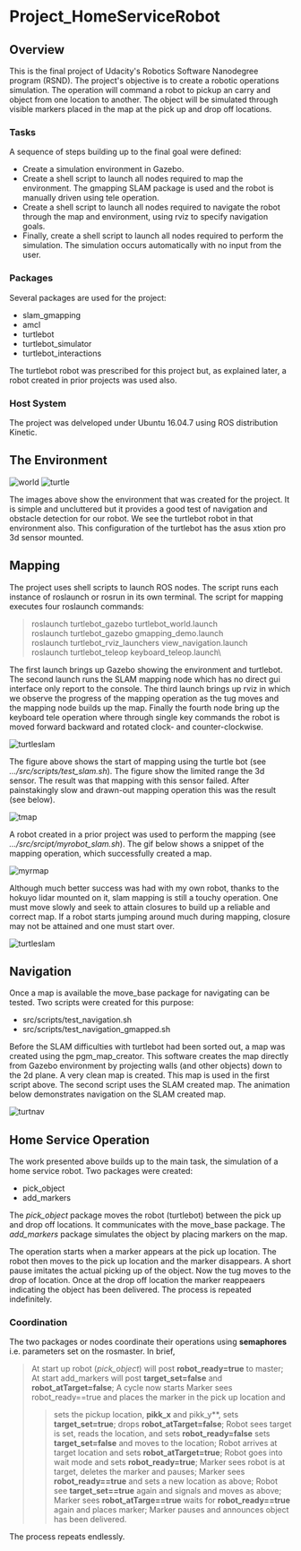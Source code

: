 # Project_HomeServiceRobot

## Overview

This is the final project of Udacity's Robotics Software Nanodegree program (RSND). The project's objective is to create a robotic operations simulation. The operation will command a robot to pickup an carry and object from one location to another. The object will be simulated through visible markers placed in the map at the pick up and drop off locations.

### Tasks

A sequence of steps building up to the final goal were defined:

- Create a simulation environment in Gazebo.
- Create a shell script to launch all nodes required to map the environment. The gmapping SLAM package is used and the robot is manually driven using tele operation.
- Create a shell script to launch all nodes required to navigate the robot through the map and environment, using rviz to specify navigation goals.
- Finally, create a shell script to launch all nodes required to perform the simulation. The simulation occurs automatically with no input from the user.

### Packages

Several packages are used for the project:

- slam_gmapping
- amcl
- turtlebot
- turtlebot_simulator
- turtlebot_interactions

The turtlebot robot was prescribed for this project but, as explained later, a robot created in prior projects was used also.

### Host System

The project was delveloped under Ubuntu 16.04.7 using ROS distribution Kinetic.

## The Environment

![world](</images/environment.png>) ![turtle](</images/turtlebot.png>)

The images above show the environment that was created for the project. It is simple and uncluttered but it provides a good test of navigation and obstacle detection for our robot. We see the turtlebot robot in that environment also. This configuration of the turtlebot has the asus xtion pro 3d sensor mounted.

## Mapping

The project uses shell scripts to launch ROS nodes. The script runs each instance of roslaunch or rosrun in its own terminal. The script for mapping executes four roslaunch commands:

  >roslaunch turtlebot_gazebo turtlebot_world.launch\
  >roslaunch turtlebot_gazebo gmapping_demo.launch\
  >roslaunch turtlebot_rviz_launchers view_navigation.launch\
  >roslaunch turtlebot_teleop keyboard_teleop.launch\

The first launch brings up Gazebo showing the environment and turtlebot. The second launch runs the SLAM mapping node which has no direct gui interface only report to the console. The third launch brings up rviz in which we observe the progress of the mapping operation as the tug moves and the mapping node builds up the map. Finally the fourth node bring up the keyboard tele operation where through single key commands the robot is moved forward backward and rotated clock- and counter-clockwise.

![turtleslam](</images/turtleslam.png>)
 
The figure above shows the start of mapping using the turtle bot (see *.../src/scripts/test_slam.sh*). The figure show the limited range the 3d sensor. The result was that mapping with this sensor failed. After painstakingly slow and drawn-out mapping operation this was the result (see below).

![tmap](</images/turtlemap.png>)

A robot created in a prior project was used to perform the mapping (see *.../src/srcipt/myrobot_slam.sh*). The gif below shows a snippet of the mapping operation, which successfully created a map.

![myrmap](</images/myrobotmapping.gif>)

Although much better success was had with my own robot, thanks to the hokuyo lidar mounted on it, slam mapping is still a touchy operation. One must move slowly and seek to attain closures to build up a reliable and correct map. If a robot starts jumping around much during mapping, closure may not be attained and one must start over.

![turtleslam](</images/myrobotslammap.png>)

## Navigation

Once a map is available the move_base package for navigating can be tested. Two scripts were created for this purpose:

- src/scripts/test_navigation.sh
- src/scripts/test_navigation_gmapped.sh

Before the SLAM difficulties with turtlebot had been sorted out, a map was created using the pgm_map_creator. This software creates the map directly from Gazebo environment by projecting walls (and other objects) down to the 2d plane. A very clean map is created. This map is used in the first script above. The second script uses the SLAM created map. The animation below demonstrates navigation on the SLAM created map.

![turtnav](</images/turtlenavigating.gif>)

## Home Service Operation

The work presented above builds up to the main task, the simulation of a home service robot. Two packages were created:

- pick_object
- add_markers

The *pick_object* package moves the robot (turtlebot) between the pick up and drop off locations. It communicates with the move_base package. The *add_markers* package simulates the object by placing markers on the map.

The operation starts when a marker appears at the pick up location. The robot then moves to the pick up location and the marker disappears. A short pause imitates the actual picking up of the object. Now the tug moves to the drop of location. Once at the drop off location the marker reappeaers indicating the object has been delivered. The process is repeated indefinitely.

### Coordination

The two packages or nodes coordinate their operations using **semaphores** i.e. parameters set on the rosmaster. In brief,

> At start up robot (*pick_object*) will post **robot_ready=true** to master;
> At start add_markers will post **target_set=false** and **robot_atTarget=false**;
> A cycle now starts
> Marker sees robot_ready==true and places the marker in the pick up location and
> >sets the pickup location, **pikk_x** and pikk_y**,
> >sets **target_set=true**;
> >drops **robot_atTarget=false**;
> Robot sees target is set, reads the location, and
> >sets **robot_ready=false**
> >sets **target_set=false**
> and moves to the location;
> Robot arrives at target location and sets **robot_atTarget=true**;
> Robot goes into wait mode and sets **robot_ready=true**;
> Marker sees robot is at target, deletes the marker and pauses;
> Marker sees **robot_ready==true** and sets a new location as above;
> Robot see **target_set==true** again and signals and moves as above;
> Marker sees **robot_atTarge==true** waits for **robot_ready==true** again and places marker;
> Marker pauses and announces object has been delivered.

The process repeats endlessly.


